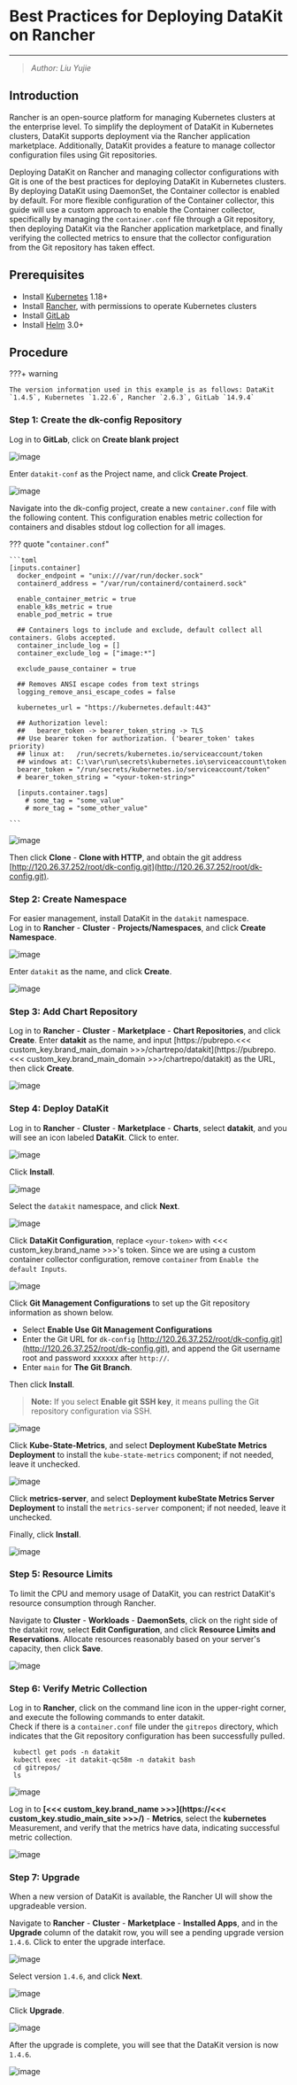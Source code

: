# Best Practices for Deploying DataKit on Rancher

---

> _Author: Liu Yujie_

## Introduction

Rancher is an open-source platform for managing Kubernetes clusters at the enterprise level. To simplify the deployment of DataKit in Kubernetes clusters, DataKit supports deployment via the Rancher application marketplace. Additionally, DataKit provides a feature to manage collector configuration files using Git repositories.

Deploying DataKit on Rancher and managing collector configurations with Git is one of the best practices for deploying DataKit in Kubernetes clusters. By deploying DataKit using DaemonSet, the Container collector is enabled by default. For more flexible configuration of the Container collector, this guide will use a custom approach to enable the Container collector, specifically by managing the `container.conf` file through a Git repository, then deploying DataKit via the Rancher application marketplace, and finally verifying the collected metrics to ensure that the collector configuration from the Git repository has taken effect.

## Prerequisites

- Install [Kubernetes](https://kubernetes.io/docs/setup/production-environment/tools/) 1.18+
- Install [Rancher](https://rancher.com/docs/rancher/v2.6/en/installation/), with permissions to operate Kubernetes clusters
- Install [GitLab](https://about.gitlab.com/)
- Install [Helm](https://github.com/helm/helm) 3.0+

## Procedure

???+ warning

    The version information used in this example is as follows: DataKit `1.4.5`, Kubernetes `1.22.6`, Rancher `2.6.3`, GitLab `14.9.4`

### Step 1: Create the dk-config Repository

Log in to **GitLab**, click on **Create blank project**

![image](../images/rancher-install-1.png)

Enter `datakit-conf` as the Project name, and click **Create Project**.

![image](../images/rancher-install-2.png)

Navigate into the dk-config project, create a new `container.conf` file with the following content. This configuration enables metric collection for containers and disables stdout log collection for all images.

??? quote "`container.conf`"

    ```toml
    [inputs.container]
      docker_endpoint = "unix:///var/run/docker.sock"
      containerd_address = "/var/run/containerd/containerd.sock"

      enable_container_metric = true
      enable_k8s_metric = true
      enable_pod_metric = true

      ## Containers logs to include and exclude, default collect all containers. Globs accepted.
      container_include_log = []
      container_exclude_log = ["image:*"]

      exclude_pause_container = true

      ## Removes ANSI escape codes from text strings
      logging_remove_ansi_escape_codes = false

      kubernetes_url = "https://kubernetes.default:443"

      ## Authorization level:
      ##   bearer_token -> bearer_token_string -> TLS
      ## Use bearer token for authorization. ('bearer_token' takes priority)
      ## linux at:   /run/secrets/kubernetes.io/serviceaccount/token
      ## windows at: C:\var\run\secrets\kubernetes.io\serviceaccount\token
      bearer_token = "/run/secrets/kubernetes.io/serviceaccount/token"
      # bearer_token_string = "<your-token-string>"

      [inputs.container.tags]
        # some_tag = "some_value"
        # more_tag = "some_other_value"

    ```

![image](../images/rancher-install-3.png)

Then click **Clone** - **Clone with HTTP**, and obtain the git address [http://120.26.37.252/root/dk-config.git](http://120.26.37.252/root/dk-config.git).

### Step 2: Create Namespace

For easier management, install DataKit in the `datakit` namespace.<br/>
Log in to **Rancher** - **Cluster** - **Projects/Namespaces**, and click **Create Namespace**.

![image](../images/rancher-install-4.png)

Enter `datakit` as the name, and click **Create**.

![image](../images/rancher-install-5.png)

### Step 3: Add Chart Repository

Log in to **Rancher** - **Cluster** - **Marketplace** - **Chart Repositories**, and click **Create**. Enter **datakit** as the name, and input [https://pubrepo.<<< custom_key.brand_main_domain >>>/chartrepo/datakit](https://pubrepo.<<< custom_key.brand_main_domain >>>/chartrepo/datakit) as the URL, then click **Create**.

![image](../images/rancher-install-6.png)

### Step 4: Deploy DataKit

Log in to **Rancher** - **Cluster** - **Marketplace** - **Charts**, select **datakit**, and you will see an icon labeled **DataKit**. Click to enter.

![image](../images/rancher-install-7.png)

Click **Install**.

![image](../images/rancher-install-8.png)

Select the `datakit` namespace, and click **Next**.

![image](../images/rancher-install-9.png)

Click **DataKit Configuration**, replace `<your-token>` with <<< custom_key.brand_name >>>'s token. Since we are using a custom container collector configuration, remove `container` from `Enable the default Inputs`.

![image](../images/rancher-install-10.png)

Click **Git Management Configurations** to set up the Git repository information as shown below.

- Select **Enable Use Git Management Configurations**
- Enter the Git URL for `dk-config` [http://120.26.37.252/root/dk-config.git](http://120.26.37.252/root/dk-config.git), and append the Git username root and password xxxxxx after `http://`.
- Enter `main` for **The Git Branch**.

Then click **Install**.

> **Note:** If you select **Enable git SSH key**, it means pulling the Git repository configuration via SSH.

![image](../images/rancher-install-11.png)

Click **Kube-State-Metrics**, and select **Deployment KubeState Metrics Deployment** to install the `kube-state-metrics` component; if not needed, leave it unchecked.

![image](../images/rancher-install-12.png)

Click **metrics-server**, and select **Deployment kubeState Metrics Server Deployment** to install the `metrics-server` component; if not needed, leave it unchecked.

Finally, click **Install**.

![image](../images/rancher-install-13.png)

### Step 5: Resource Limits

To limit the CPU and memory usage of DataKit, you can restrict DataKit's resource consumption through Rancher.

Navigate to **Cluster** - **Workloads** - **DaemonSets**, click on the right side of the datakit row, select **Edit Configuration**, and click **Resource Limits and Reservations**. Allocate resources reasonably based on your server's capacity, then click **Save**.

![image](../images/rancher-install-14.png)

### Step 6: Verify Metric Collection

Log in to **Rancher**, click on the command line icon in the upper-right corner, and execute the following commands to enter datakit.<br/>
Check if there is a `container.conf` file under the `gitrepos` directory, which indicates that the Git repository configuration has been successfully pulled.

```shell
 kubectl get pods -n datakit
 kubectl exec -it datakit-qc58m -n datakit bash
 cd gitrepos/
 ls
```

![image](../images/rancher-install-15.png)

Log in to **[<<< custom_key.brand_name >>>](https://<<< custom_key.studio_main_site >>>/)** - **Metrics**, select the **kubernetes** Measurement, and verify that the metrics have data, indicating successful metric collection.

![image](../images/rancher-install-16.png)

### Step 7: Upgrade

When a new version of DataKit is available, the Rancher UI will show the upgradeable version.

Navigate to **Rancher** - **Cluster** - **Marketplace** - **Installed Apps**, and in the **Upgrade** column of the datakit row, you will see a pending upgrade version `1.4.6`. Click to enter the upgrade interface.

![image](../images/rancher-install-17.png)

Select version `1.4.6`, and click **Next**.

![image](../images/rancher-install-18.png)

Click **Upgrade**.

![image](../images/rancher-install-19.png)

After the upgrade is complete, you will see that the DataKit version is now `1.4.6`.

![image](../images/rancher-install-20.png)
